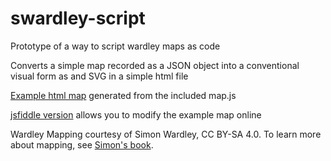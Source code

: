 # swardley-script
Prototype of a way to script wardley maps as code

Converts a simple map recorded as a JSON object into a conventional visual form as and SVG in a simple html file

[Example html map](https://cioportfolio.github.io/swardley-script/map.html) generated from the included map.js

[jsfiddle version](https://jsfiddle.net/74jx2zog/) allows you to modify the example map online

Wardley Mapping courtesy of Simon Wardley, CC BY-SA 4.0. To learn more about mapping, see [Simon's book](https://medium.com/wardleymaps/on-being-lost-2ef5f05eb1ec).
